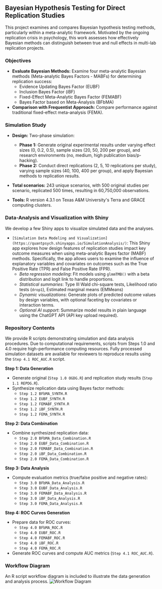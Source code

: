 ## Bayesian Hypothesis Testing for Direct Replication Studies

This project examines and compares Bayesian hypothesis testing methods, particularly within a meta-analytic framework. Motivated by the ongoing replication crisis in psychology, this work assesses how effectively Bayesian methods can distinguish between true and null effects in multi-lab replication projects.

### Objectives

- **Evaluate Bayesian Methods:** Examine four meta-analytic Bayesian methods (Meta-analytic Bayes Factors - MABFs) for determining replication success:
  - Evidence Updating Bayes Factor (EUBF)
  - Inclusion Bayes Factor (iBF)
  - Fixed-Effect Meta-Analytic Bayes Factor (FEMABF)
  - Bayes Factor based on Meta-Analysis (BFbMA)
- **Comparison with Frequentist Approach:** Compare performance against traditional fixed-effect meta-analysis (FEMA).

### Simulation Study

- **Design:** Two-phase simulation:
  - **Phase 1:** Generate original experimental results under varying effect sizes (0, 0.2, 0.5), sample sizes (20, 50, 200 per group), and research environments (no, medium, high publication bias/p-hacking).
  - **Phase 2:** Conduct direct replications (2, 5, 10 replications per study), varying sample sizes (40, 100, 400 per group), and apply Bayesian methods to replication results.

- **Total scenarios:** 243 unique scenarios, with 500 original studies per scenario, replicated 500 times, resulting in 60,750,000 observations.

- **Tools:** R version 4.3.1 on Texas A&M University's Terra and GRACE computing clusters.

### Data-Analysis and Visualization with Shiny
We develop a few Shiny apps to visualize simulated data and the analyses. 

- `[Simulation Data Modeling and Visualization](https://quantpsych.shinyapps.io/SimulationAnalysis/)`: This Shiny app explores how design features of replication studies impact key outcome measures when using meta-analytic Bayes factor (MABF) methods. Specifically, the app allows users to examine the influence of explanatory variables and covariates on outcomes such as the True Positive Rate (TPR) and False Positive Rate (FPR).
  - *Beta regression modeling*: Fit models using `glmmTMB()` with a beta distribution and logit link to handle proportions.
  - *Statistical summaries*: Type III Wald chi-square tests, Likelihood ratio tests (`drop1`), Estimated marginal means (EMMeans)
  - *Dynamic visualizations*: Generate plots of predicted outcome values by design variables, with optional faceting by covariates or interaction terms.
  - *Optional AI support*: Summarize model results in plain language using the ChatGPT API (API key upload required).



### Repository Contents

We provide R scripts demonstrating simulation and data analysis procedures. Due to computational requirements, scripts from Steps 1.0 and 4.0 require high-performance computing resources. Fully processed simulation datasets are available for reviewers to reproduce results using the `Step 4.1 ROC_AUC.R` script.

**Step 1: Data Generation**
- Generate original (`Step 1.0 OGDG.R`) and replication study results (`Step 1.1 REPDG.R`).
- Synthesize replication data using Bayes factor methods:
  - `Step 1.2 BFbMA_SYNTH.R`
  - `Step 1.2 EUBF_SYNTH.R`
  - `Step 1.2 FEMABF_SYNTH.R`
  - `Step 1.2 iBF_SYNTH.R`
  - `Step 1.2 FEMA_SYNTH.R`

**Step 2: Data Combination**
- Combine synthesized replication data:
  - `Step 2.0 BFbMA_Data_Combination.R`
  - `Step 2.0 EUBF_Data_Combination.R`
  - `Step 2.0 FEMABF_Data_Combination.R`
  - `Step 2.0 iBF_Data_Combination.R`
  - `Step 2.0 FEMA_Data_Combination.R`

**Step 3: Data Analysis**
- Compute evaluation metrics (true/false positive and negative rates):
  - `Step 3.0 BFbMA_Data_Analysis.R`
  - `Step 3.0 EUBF_Data_Analysis.R`
  - `Step 3.0 FEMABF_Data_Analysis.R`
  - `Step 3.0 iBF_Data_Analysis.R`
  - `Step 3.0 FEMA_Data_Analysis.R`

**Step 4: ROC Curves Generation**
- Prepare data for ROC curves:
  - `Step 4.0 BFbMA_ROC.R`
  - `Step 4.0 EUBF_ROC.R`
  - `Step 4.0 FEMABF_ROC.R`
  - `Step 4.0 iBF_ROC.R`
  - `Step 4.0 FEMA_ROC.R`
- Generate ROC curves and compute AUC metrics (`Step 4.1 ROC_AUC.R`).

### Workflow Diagram

An R script workflow diagram is included to illustrate the data generation and analysis process.
![Workflow Diagram](workflow.png)

     

